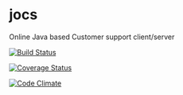 # jocs
Online Java based Customer support client/server

[![Build Status](https://travis-ci.org/rafalskiy/jocs.svg)](https://travis-ci.org/rafalskiy/jocs)

[![Coverage Status](https://coveralls.io/repos/rafalskiy/jocs/badge.svg)](https://coveralls.io/r/rafalskiy/jocs)

[![Code Climate](https://codeclimate.com/github/rafalskiy/jocs/badges/gpa.svg)](https://codeclimate.com/github/rafalskiy/jocs)
